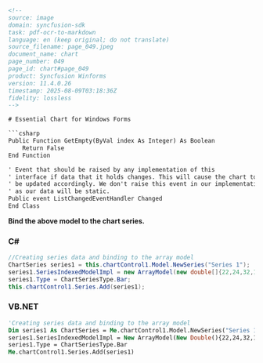 ```html
<!-- 
source: image
domain: syncfusion-sdk
task: pdf-ocr-to-markdown
language: en (keep original; do not translate)
source_filename: page_049.jpeg
document_name: chart
page_number: 049
page_id: chart#page_049
product: Syncfusion Winforms
version: 11.4.0.26
timestamp: 2025-08-09T03:18:36Z
fidelity: lossless
-->

# Essential Chart for Windows Forms

```csharp
Public Function GetEmpty(ByVal index As Integer) As Boolean
    Return False
End Function

' Event that should be raised by any implementation of this
' interface if data that it holds changes. This will cause the chart to
' be updated accordingly. We don't raise this event in our implementation
' as our data will be static.
Public event ListChangedEventHandler Changed
End Class
```

**Bind the above model to the chart series.**

### C#
```csharp
//Creating series data and binding to the array model
ChartSeries series1 = this.chartControl1.Model.NewSeries("Series 1");
series1.SeriesIndexedModelImpl = new ArrayModel(new double[]{22,24,32,12,18});
series1.Type = ChartSeriesType.Bar;
this.chartControl1.Series.Add(series1);
```

### VB.NET
```vb
'Creating series data and binding to the array model
Dim series1 As ChartSeries = Me.chartControl1.Model.NewSeries("Series 1")
series1.SeriesIndexedModelImpl = New ArrayModel(New Double(){22,24,32,12,18})
series1.Type = ChartSeriesType.Bar
Me.chartControl1.Series.Add(series1)
```
```